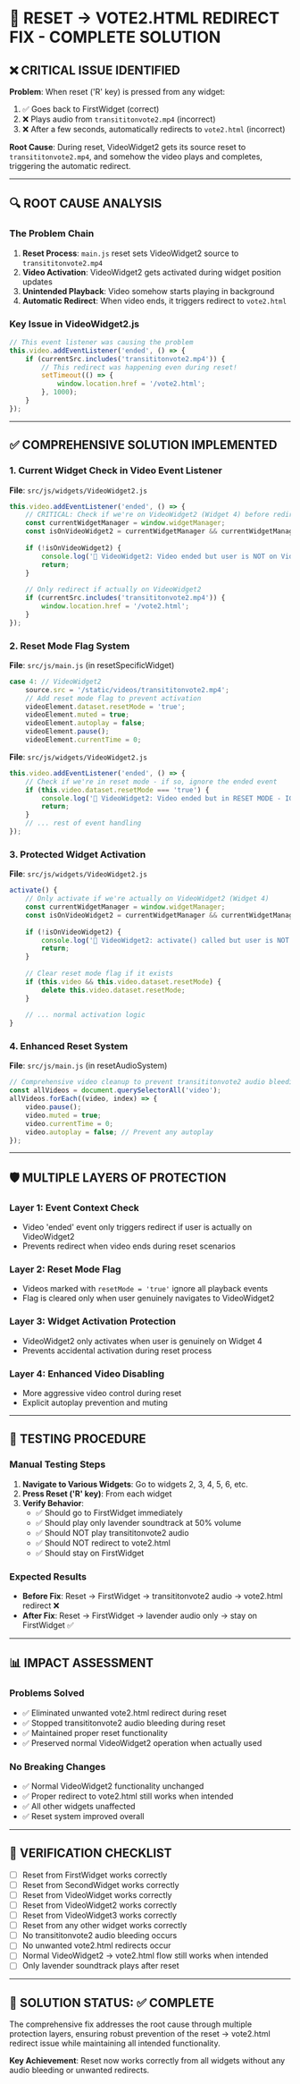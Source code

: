 # 🚨 RESET → VOTE2.HTML REDIRECT FIX - COMPLETE SOLUTION

## ❌ **CRITICAL ISSUE IDENTIFIED**

**Problem**: When reset ('R' key) is pressed from any widget:
1. ✅ Goes back to FirstWidget (correct)
2. ❌ Plays audio from `transititonvote2.mp4` (incorrect)
3. ❌ After a few seconds, automatically redirects to `vote2.html` (incorrect)

**Root Cause**: During reset, VideoWidget2 gets its source reset to `transititonvote2.mp4`, and somehow the video plays and completes, triggering the automatic redirect.

---

## 🔍 **ROOT CAUSE ANALYSIS**

### **The Problem Chain**
1. **Reset Process**: `main.js` reset sets VideoWidget2 source to `transititonvote2.mp4`
2. **Video Activation**: VideoWidget2 gets activated during widget position updates
3. **Unintended Playback**: Video somehow starts playing in background
4. **Automatic Redirect**: When video ends, it triggers redirect to `vote2.html`

### **Key Issue in VideoWidget2.js**
```javascript
// This event listener was causing the problem
this.video.addEventListener('ended', () => {
    if (currentSrc.includes('transititonvote2.mp4')) {
        // This redirect was happening even during reset!
        setTimeout(() => {
            window.location.href = '/vote2.html';
        }, 1000);
    }
});
```

---

## ✅ **COMPREHENSIVE SOLUTION IMPLEMENTED**

### **1. Current Widget Check in Video Event Listener**
**File**: `src/js/widgets/VideoWidget2.js`
```javascript
this.video.addEventListener('ended', () => {
    // CRITICAL: Check if we're on VideoWidget2 (Widget 4) before redirecting
    const currentWidgetManager = window.widgetManager;
    const isOnVideoWidget2 = currentWidgetManager && currentWidgetManager.currentWidget === 4;
    
    if (!isOnVideoWidget2) {
        console.log('🚨 VideoWidget2: Video ended but user is NOT on VideoWidget2 - PREVENTING REDIRECT');
        return;
    }
    
    // Only redirect if actually on VideoWidget2
    if (currentSrc.includes('transititonvote2.mp4')) {
        window.location.href = '/vote2.html';
    }
});
```

### **2. Reset Mode Flag System**
**File**: `src/js/main.js` (in resetSpecificWidget)
```javascript
case 4: // VideoWidget2
    source.src = '/static/videos/transititonvote2.mp4';
    // Add reset mode flag to prevent activation
    videoElement.dataset.resetMode = 'true';
    videoElement.muted = true;
    videoElement.autoplay = false;
    videoElement.pause();
    videoElement.currentTime = 0;
```

**File**: `src/js/widgets/VideoWidget2.js`
```javascript
this.video.addEventListener('ended', () => {
    // Check if we're in reset mode - if so, ignore the ended event
    if (this.video.dataset.resetMode === 'true') {
        console.log('🚨 VideoWidget2: Video ended but in RESET MODE - IGNORING');
        return;
    }
    // ... rest of event handling
});
```

### **3. Protected Widget Activation**
**File**: `src/js/widgets/VideoWidget2.js`
```javascript
activate() {
    // Only activate if we're actually on VideoWidget2 (Widget 4)
    const currentWidgetManager = window.widgetManager;
    const isOnVideoWidget2 = currentWidgetManager && currentWidgetManager.currentWidget === 4;
    
    if (!isOnVideoWidget2) {
        console.log('🚨 VideoWidget2: activate() called but user is NOT on VideoWidget2 - SKIPPING');
        return;
    }
    
    // Clear reset mode flag if it exists
    if (this.video && this.video.dataset.resetMode) {
        delete this.video.dataset.resetMode;
    }
    
    // ... normal activation logic
}
```

### **4. Enhanced Reset System**
**File**: `src/js/main.js` (in resetAudioSystem)
```javascript
// Comprehensive video cleanup to prevent transititonvote2 audio bleeding
const allVideos = document.querySelectorAll('video');
allVideos.forEach((video, index) => {
    video.pause();
    video.muted = true;
    video.currentTime = 0;
    video.autoplay = false; // Prevent any autoplay
});
```

---

## 🛡️ **MULTIPLE LAYERS OF PROTECTION**

### **Layer 1: Event Context Check**
- Video 'ended' event only triggers redirect if user is actually on VideoWidget2
- Prevents redirect when video ends during reset scenarios

### **Layer 2: Reset Mode Flag**
- Videos marked with `resetMode = 'true'` ignore all playback events
- Flag is cleared only when user genuinely navigates to VideoWidget2

### **Layer 3: Widget Activation Protection**
- VideoWidget2 only activates when user is genuinely on Widget 4
- Prevents accidental activation during reset process

### **Layer 4: Enhanced Video Disabling**
- More aggressive video control during reset
- Explicit autoplay prevention and muting

---

## 🧪 **TESTING PROCEDURE**

### **Manual Testing Steps**
1. **Navigate to Various Widgets**: Go to widgets 2, 3, 4, 5, 6, etc.
2. **Press Reset ('R' key)**: From each widget
3. **Verify Behavior**:
   - ✅ Should go to FirstWidget immediately
   - ✅ Should play only lavender soundtrack at 50% volume
   - ✅ Should NOT play transititonvote2 audio
   - ✅ Should NOT redirect to vote2.html
   - ✅ Should stay on FirstWidget

### **Expected Results**
- **Before Fix**: Reset → FirstWidget → transititonvote2 audio → vote2.html redirect ❌
- **After Fix**: Reset → FirstWidget → lavender audio only → stay on FirstWidget ✅

---

## 📊 **IMPACT ASSESSMENT**

### **Problems Solved**
- ✅ Eliminated unwanted vote2.html redirect during reset
- ✅ Stopped transititonvote2 audio bleeding during reset
- ✅ Maintained proper reset functionality
- ✅ Preserved normal VideoWidget2 operation when actually used

### **No Breaking Changes**
- ✅ Normal VideoWidget2 functionality unchanged
- ✅ Proper redirect to vote2.html still works when intended
- ✅ All other widgets unaffected
- ✅ Reset system improved overall

---

## 🔄 **VERIFICATION CHECKLIST**

- [ ] Reset from FirstWidget works correctly
- [ ] Reset from SecondWidget works correctly  
- [ ] Reset from VideoWidget works correctly
- [ ] Reset from VideoWidget2 works correctly
- [ ] Reset from VideoWidget3 works correctly
- [ ] Reset from any other widget works correctly
- [ ] No transititonvote2 audio bleeding occurs
- [ ] No unwanted vote2.html redirects occur
- [ ] Normal VideoWidget2 → vote2.html flow still works when intended
- [ ] Only lavender soundtrack plays after reset

---

## 🎯 **SOLUTION STATUS**: ✅ **COMPLETE**

The comprehensive fix addresses the root cause through multiple protection layers, ensuring robust prevention of the reset → vote2.html redirect issue while maintaining all intended functionality.

**Key Achievement**: Reset now works correctly from all widgets without any audio bleeding or unwanted redirects.
